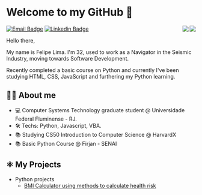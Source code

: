# Welcome to my GitHub 👋

<img align="right" src="https://media.giphy.com/media/VbAFrrDVGAvZu/giphy.gif">
<img align="right" src="https://media.giphy.com/media/LmNwrBhejkK9EFP504/giphy.gif">

[![Email Badge](https://img.shields.io/badge/-Email-blue?style=for-the-badge&logo=Gmail&logoColor=white&link=mailto:felipe.dsl@globo.com)](mailto:felipe.dsl@globo.com)
[![Linkedin Badge](https://img.shields.io/badge/-LinkedIn-blue?style=for-the-badge&logo=Linkedin&logoColor=white&link=https://www.linkedin.com/in/felipedsl/)](https://www.linkedin.com/in/felipedsl/)

Hello there,

My name is Felipe Lima. I'm 32, used to work as a Navigator in the Seismic Industry, moving towards Software Development.

Recently completed a basic course on Python and currently I've been studying HTML, CSS, JavaScript and furthering my Python learning.

## 👨‍💻 About me 
- 💻 Computer Systems Technology graduate student @ Universidade Federal Fluminense - RJ.
- 🛠 Techs: Python, Javascript, VBA.
- 📚 Studying CS50 Introduction to Computer Science @ HarvardX
- 📚 Basic Python Course @ Firjan - SENAI

## ⚛️ My Projects
- Python projects
    - [BMI Calculator using methods to calculate health risk](https://github.com/felipedsl/Calculadora-IMC)
